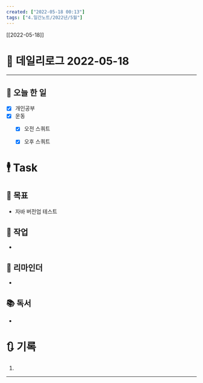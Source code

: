 ```yaml
---
created: ["2022-05-18 00:13"]
tags: ["4.일간노트/2022년/5월"]
---
```


[[2022-05-18]]

# 📅 데일리로그  2022-05-18

---
## 🔷 오늘 한 일
- [x] 개인공부
- [x] 운동
	- [x] 오전 스쿼트
	- [x] 오후 스쿼트


# 🕴 Task
## 🎯 목표
-  자바 버전업 테스트

## 🚀 작업
- 

## 📕 리마인더
- 

## 📚 독서
- 

# 🔃 기록
1. 
---

